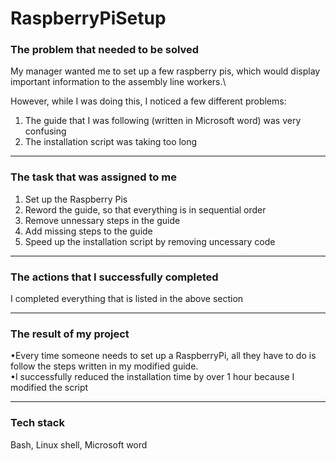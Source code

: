 # RaspberryPiSetup

### The problem that needed to be solved
My manager wanted me to set up a few raspberry pis, which would display important information to the assembly line workers.\

However, while I was doing this, I noticed a few different problems:
1. The guide that I was following (written in Microsoft word) was very confusing
2. The installation script was taking too long
__________________________________________________

### The task that was assigned to me
1. Set up the Raspberry Pis
2. Reword the guide, so that everything is in sequential order
3. Remove unnessary steps in the guide
4. Add missing steps to the guide
5. Speed up the installation script by removing uncessary code
__________________________________________________

### The actions that I successfully completed
I completed everything that is listed in the above section
__________________________________________________

### The result of my project
•Every time someone needs to set up a RaspberryPi, all they have to do is follow the steps written in my modified guide.\
•I successfully reduced the installation time by over 1 hour because I modified the script
__________________________________________________

### Tech stack

Bash, Linux shell, Microsoft word
